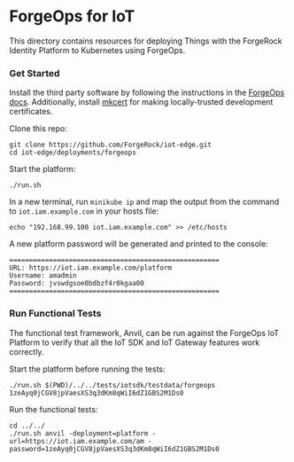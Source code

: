 # ForgeOps for IoT

This directory contains resources for deploying Things with the ForgeRock Identity Platform to Kubernetes using ForgeOps.

### Get Started

Install the third party software by following the instructions in the
[ForgeOps docs](https://backstage.forgerock.com/docs/forgeops/7/devops-minikube-implementation-env.html#devops-implementation-env-sw).
Additionally, install [mkcert](https://github.com/FiloSottile/mkcert) for making locally-trusted development certificates.

Clone this repo:
```
git clone https://github.com/ForgeRock/iot-edge.git
cd iot-edge/deployments/forgeops
```

Start the platform:
```
./run.sh
```

In a new terminal, run `minikube ip` and map the output from the command to `iot.iam.example.com` in your hosts file:
```
echo "192.168.99.100 iot.iam.example.com" >> /etc/hosts
```

A new platform password will be generated and printed to the console:
```
=====================================================
URL: https://iot.iam.example.com/platform
Username: amadmin
Password: jvswdgsoe0bdbzf4r0kgaa00
=====================================================
```

### Run Functional Tests

The functional test framework, Anvil, can be run against the ForgeOps IoT Platform to verify that all the IoT SDK and
IoT Gateway features work correctly.

Start the platform before running the tests:
```
./run.sh $(PWD)/../../tests/iotsdk/testdata/forgeops 1zeAyq0jCGV8jpVaesXS3q3dKm8qWiI6dZ1GBS2M1Ds0
```

Run the functional tests:
```
cd ../../
./run.sh anvil -deployment=platform -url=https://iot.iam.example.com/am -password=1zeAyq0jCGV8jpVaesXS3q3dKm8qWiI6dZ1GBS2M1Ds0
```
